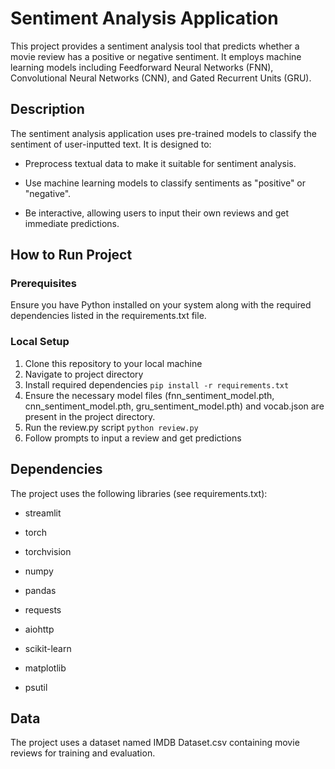 # Sentiment Analysis Application

This project provides a sentiment analysis tool that predicts whether a movie review has a positive or negative sentiment. It employs machine learning models including Feedforward Neural Networks (FNN), Convolutional Neural Networks (CNN), and Gated Recurrent Units (GRU). 

## Description
The sentiment analysis application uses pre-trained models to classify the sentiment of user-inputted text. It is designed to:

* Preprocess textual data to make it suitable for sentiment analysis.

* Use machine learning models to classify sentiments as "positive" or "negative".

* Be interactive, allowing users to input their own reviews and get immediate predictions.

## How to Run Project

### Prerequisites
Ensure you have Python installed on your system along with the required dependencies listed in the requirements.txt file.

### Local Setup
 
1. Clone this repository to your local machine
2. Navigate to project directory
3. Install required dependencies
   `pip install -r requirements.txt`
5. Ensure the necessary model files (fnn_sentiment_model.pth, cnn_sentiment_model.pth, gru_sentiment_model.pth) and vocab.json are present in the project directory.
6. Run the review.py script
   `python review.py`
7. Follow prompts to input a review and get predictions

## Dependencies
The project uses the following libraries (see requirements.txt):

* streamlit

* torch

* torchvision

* numpy

* pandas

* requests

* aiohttp

* scikit-learn

* matplotlib

* psutil

## Data
The project uses a dataset named IMDB Dataset.csv containing movie reviews for training and evaluation.
